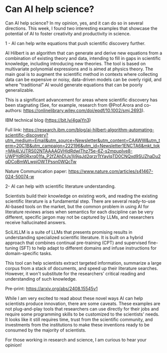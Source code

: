 # Can AI help science?

Can AI help science? In my opinion, yes, and it can do so in several directions. This week, I found two interesting examples that showcase the potential of AI to foster creativity and productivity in science.

1 - AI can help write equations that push scientific discovery further. 

AI Hilbert is an algorithm that can generate and derive new equations from a combination of existing theory and data, intending to fill in gaps in scientific knowledge, including introducing new theories.  The tool is based on multivariate polynomial expressions and is aimed at physics theory. The main goal is to augment the scientific method in contexts where collecting data can be expensive or noisy, data-driven models can be overly rigid, and where "traditional" AI would generate equations that can be poorly generalizable.

This is a significant advancement for areas where scientific discovery has been stagnating (See, for example, research from @Prof.Arora and co-authors: https://onlinelibrary.wiley.com/doi/epdf/10.1002/smj.2693).

IBM technical blog (https://bit.ly/4gajYn3) 

Full link: https://research.ibm.com/blog/ai-hilbert-algorithm-automating-scientific-discovery?utm_medium=Email&utm_source=Newsletter&utm_content=CAAWW&utm_term=20C1B&utm_campaign=222196&utm_id=Newsletter1ENCTA6&mkt_tok=Mjk4LVJTRS02NTAAAAGVHldRdwIThz75e-6Z-s2mpupIve8-UWPYdR0Rxrq01fa_P2fZAhDIJs1Ij9jqJd2qrzrTtYayIqTD0CNQxd9SUZhaDu2qDCoBmWLwpjOWTPssn0WQcTw

Nature Communication paper: https://www.nature.com/articles/s41467-024-50074-w

2- AI can help with scientific literature understanding. 

Scientists build their knowledge on existing work, and reading the existing scientific literature is a fundamental step. There are several ready-to-use AI-based tools on the market, but the common problem in using AI for literature reviews arises when semantics for each discipline can be very different, specific jargon may not be captured by LLMs, and researchers receive hallucinated answers.

SciLitLLM is a suite of LLMs that presents promising results in understanding specialized scientific literature. It is built on a hybrid approach that combines continual pre-training (CPT) and supervised fine-tuning (SFT) to help adapt to different domains and infuse instructions for domain-specific tasks. 

This tool can help scientists extract targeted information, summarize a large corpus from a stack of documents, and speed up their literature searches. However, it won't substitute for the researchers' critical reading and understanding of such knowledge. 

Pre-print: https://arxiv.org/abs/2408.15545v1

While I am very excited to read about these novel ways AI can help scientists produce innovation, there are some caveats. These examples are not plug-and-play tools that researchers can use directly for their jobs and require some programming skills to be customized to the scientists' needs. It looks like it still requires time, trust from the scientific community, and investments from the institutions to make these inventions ready to be consumed by the majority of scientists. 

For those working in research and science, I am curious to hear your opinion!
